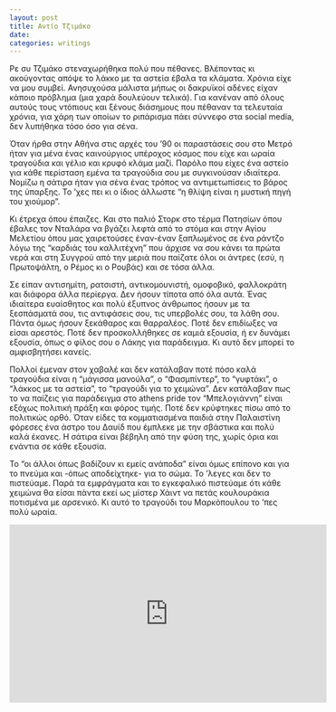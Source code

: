 ```yaml
---
layout: post
title: Αντίο Τζιμάκο
date: 
categories: writings
---
```


Ρε συ Τζιμάκο στεναχωρήθηκα πολύ που πέθανες. Βλέποντας κι ακούγοντας απόψε το λάκκο με τα αστεία έβαλα τα κλάματα. Χρόνια είχε να μου συμβεί. Ανησυχούσα μάλιστα μήπως οι δακρυϊκοί αδένες είχαν κάποιο πρόβλημα (μια χαρά δουλεύουν τελικά). Για κανέναν από όλους αυτούς τους ντόπιους και ξένους διάσημους που πέθαναν τα τελευταία χρόνια, για χάρη των οποίων το ριπάρισμα πάει σύννεφο στα social media, δεν λυπήθηκα τόσο όσο για σένα.

Όταν ήρθα στην Αθήνα στις αρχές του ’90 οι παραστάσεις σου στο Μετρό ήταν για μένα ένας καινούργιος υπέροχος κόσμος που είχε και ωραία τραγούδια και γέλιο και κρυφό κλάμα μαζί. Παρόλο που είχες ένα αστείο για κάθε περίσταση εμένα τα τραγούδια σου με συγκινούσαν ιδιαίτερα. Νομίζω η σάτιρα ήταν για σένα ένας τρόπος να αντιμετωπίσεις το βάρος της ύπαρξης. Το ’χες πει κι ο ίδιος άλλωστε “η θλίψη είναι η μυστική πηγή του χιούμορ”.

Κι έτρεχα όπου έπαιζες. Και στο παλιό Στορκ στο τέρμα Πατησίων όπου έβαλες τον Νταλάρα να βγάζει λεφτά από το στόμα και στην Αγίου Μελετίου όπου μας χαιρετούσες έναν-έναν ξαπλωμένος σε ένα ράντζο λόγω της “καρδιάς του καλλιτέχνη” που άρχισε να σου κάνει τα πρώτα νερά και στη Συγγρού από την μεριά που παίζατε όλοι οι άντρες (εσύ, η Πρωτοψάλτη, ο Ρέμος κι ο Ρουβάς) και σε τόσα άλλα.

Σε είπαν αντισημίτη, ρατσιστή, αντικομουνιστή, ομοφοβικό, φαλλοκράτη και διάφορα άλλα περίεργα. Δεν ήσουν τίποτα από όλα αυτά. Ένας ιδιαίτερα ευαίσθητος και πολύ έξυπνος άνθρωπος ήσουν με τα ξεσπάσματά σου, τις αντιφάσεις σου, τις υπερβολές σου, τα λάθη σου. Πάντα όμως ήσουν ξεκάθαρος και θαρραλέος. Ποτέ δεν επιδίωξες να είσαι αρεστός. Ποτέ δεν προσκολλήθηκες σε καμιά εξουσία, ή εν δυνάμει εξουσία, όπως ο φίλος σου ο Λάκης για παράδειγμα. Κι αυτό δεν μπορεί το αμφισβητήσει κανείς.

Πολλοί έμεναν στον χαβαλέ και δεν κατάλαβαν ποτέ πόσο καλά τραγούδια είναι η “μάγισσα μανούλα”, ο “Φασμπίντερ”, το “γυφτάκι”, ο “λάκκος με τα αστεία”, το “τραγούδι για το χειμώνα”. Δεν κατάλαβαν πως το να παίζεις για παράδειγμα στο athens pride τον “Μπελογιάννη” είναι εξόχως πολιτική πράξη και φόρος τιμής. Ποτέ δεν κρύφτηκες πίσω από το πολιτικώς ορθό. Όταν είδες τα κομματιασμένα παιδιά στην Παλαιστίνη φόρεσες ένα άστρο του Δαυίδ που έμπλεκε με την σβάστικα και πολύ καλά έκανες. Η σάτιρα είναι βέβηλη από την φύση της, χωρίς όρια και ενάντια σε κάθε εξουσία.

Το “οι άλλοι όπως βαδίζουν κι εμείς ανάποδα” είναι όμως επίπονο και για το πνεύμα και -όπως αποδείχτηκε- για το σώμα. Το ’λεγες και δεν το πιστεύαμε. Παρά τα εμφράγματα και το εγκεφαλικό πιστεύαμε ότι κάθε χειμώνα θα είσαι πάντα εκεί ως μίστερ Χάιντ να πετάς κουλουράκια ποτισμένα με αρσενικό. Κι αυτό το τραγούδι του Μαρκόπουλου το ’πες πολύ ωραία.

<div class="youtube-embed-container">
	<iframe width="560" height="315" src="https://www.youtube.com/embed/dT5xGxJqGok" title="YouTube video player" frameborder="0" allow="accelerometer; autoplay; clipboard-write; encrypted-media; gyroscope; picture-in-picture" allowfullscreen></iframe>
</div>